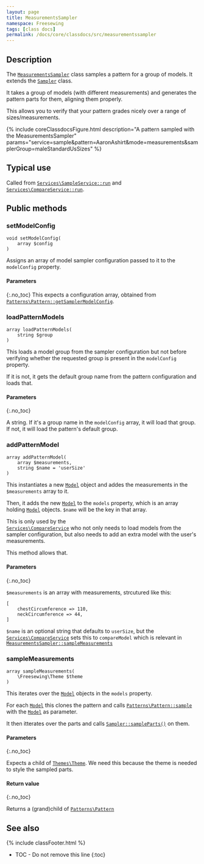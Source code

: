 ```yaml
---
layout: page
title: MeasurementsSampler
namespace: Freesewing
tags: [class docs]
permalink: /docs/core/classdocs/src/measurementssampler
---
```

## Description 

The [`MeasurementsSampler`](measurementssampler) class samples a pattern 
for a group of models. It extends the [`Sampler`](sampler) class.

It takes a group of models (with different measurements) and generates
the pattern parts for them, aligning them properly.

This allows you to verify that your pattern grades nicely over a range of
sizes/measurements. 

{% include coreClassdocsFigure.html
    description="A pattern sampled with the MeasurementsSampler"
    params="service=sample&pattern=AaronAshirt&mode=measurements&samplerGroup=maleStandardUsSizes"
%}

## Typical use

Called from [`Services\SampleService::run`](../services/sampleservice#run) 
and [`Services\CompareService::run`](../services/compareservice#run).

## Public methods

### setModelConfig

```php?start_inline=1
void setModelConfig( 
    array $config 
)
```

Assigns an array of model sampler configuration passed to it 
to the `modelConfig` property.

#### Parameters
{:.no_toc}
This expects a configuration array, obtained from
[`Patterns\Pattern::getSamplerModelConfig`](../patterns/core/pattern#getsamplermodelconfig).

### loadPatternModels

```php?start_inline=1
array loadPatternModels(
    string $group
)
```

This loads a model group from the sampler configuration
but not before verifying whether the requested group is present in the `modelConfig` property.

If it is not, it gets the default group name from the pattern configuration and loads that.

#### Parameters
{:.no_toc}

A string. If it's a group name in the `modelConfig` array, it will load that group.
If not, it will load the pattern's default group.

### addPatternModel

```php?start_inline=1
array addPatternModel(
    array $measurements,
    string $name = 'userSize'
)
```

This instantiates a new [`Model`](model) object and addes the measurements in
the `$measurements` array to it.

Then, it adds the new [`Model`](model) to the `models` property, which is an array
holding [`Model`](model) objects. `$name` will be the key in that array.

This is only used by the  
[`Services\CompareService`](../services/compareservice) who not only needs to
load models from the sampler configuration, but also needs to add an extra model
with the user's measurements.

This method allows that.

#### Parameters
{:.no_toc}

`$measurements` is an array with measurements, strcutured like this:

```php?start_inline=1
[
    chestCircumference => 110,
    neckCircumference => 44,
]
```

`$name` is an optional string that defaults to `userSize`, but the 
[`Services\CompareService`](../services/compareservice) sets this to `compareModel`
which is relevant in [`MeasurementsSampler::sampleMeasurements`](measurementssampler#samplemeasurements)

### sampleMeasurements

```php?start_inline=1
array sampleMeasurements(
    \Freesewing\Theme $theme
)
```

This iterates over the [`Model`](model) objects in the `models` property.

For each [`Model`](model) this clones the pattern and calls 
[`Patterns\Pattern::sample`](../patterns/core/pattern#sample) with the [`Model`](model)
as parameter.

It then itterates over the parts and calls 
[`Sampler::sampleParts()`](sampler#sampleparts) on them. 

#### Parameters
{:.no_toc}

Expects a child of [`Themes\Theme`](../themes/core/theme). We need this because the theme
is needed to style the sampled parts.

#### Return value
{:.no_toc}

Returns a (grand)child of [`Patterns\Pattern`](../patterns/core/pattern)

## See also
{% include classFooter.html %}
* TOC - Do not remove this line
{:toc}
